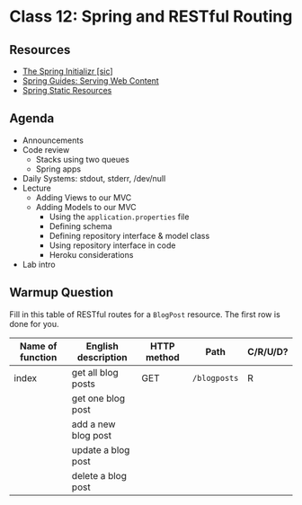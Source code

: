 # Class 12: Spring and RESTful Routing

## Resources

* [The Spring Initializr \[sic\]](https://start.spring.io/)
* [Spring Guides: Serving Web Content](https://spring.io/guides/gs/serving-web-content/)
* [Spring Static Resources](https://spring.io/blog/2013/12/19/serving-static-web-content-with-spring-boot)

## Agenda

- Announcements
- Code review
  - Stacks using two queues
  - Spring apps
- Daily Systems: stdout, stderr, /dev/null
- Lecture
  - Adding Views to our MVC
  - Adding Models to our MVC
    - Using the `application.properties` file
    - Defining schema
    - Defining repository interface & model class
    - Using repository interface in code
    - Heroku considerations
- Lab intro

## Warmup Question

Fill in this table of RESTful routes for a `BlogPost` resource. The first row is done for you.

|Name of function | English description | HTTP method | Path | C/R/U/D?|
|-----------------|---------------------|-------------|------|---------|
|index            | get all blog posts  | GET         | `/blogposts` | R|
|                 | get one blog post   | | | |
|                 | add a new blog post | | | |
|                 | update a blog post  | | | |
|                 | delete a blog post  | | | |
